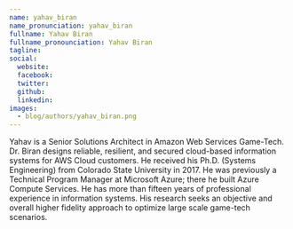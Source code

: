 ```yaml
---
name: yahav_biran
name_pronunciation: yahav_biran
fullname: Yahav Biran
fullname_pronounciation: Yahav Biran
tagline: 
social:
  website: 
  facebook:
  twitter: 
  github: 
  linkedin: 
images:
  - blog/authors/yahav_biran.png
---
```


Yahav is a Senior Solutions Architect in Amazon Web Services Game-Tech. Dr. Biran designs reliable, resilient, and secured cloud-based information systems for AWS Cloud customers. He received his Ph.D. (Systems Engineering) from Colorado State University in 2017. He was previously a Technical Program Manager at Microsoft Azure; there he built Azure Compute Services. He has more than fifteen years of professional experience in information systems. His research seeks an objective and overall higher fidelity approach to optimize large scale game-tech scenarios.